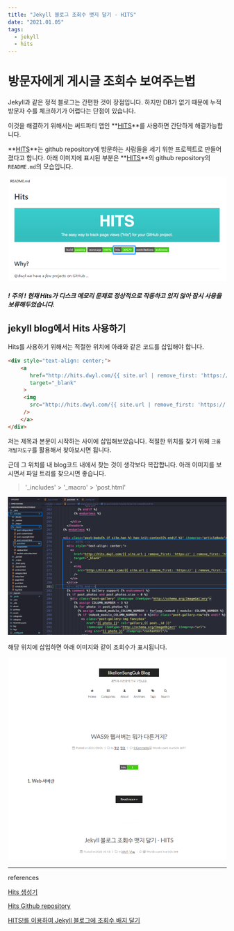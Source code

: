 ```yaml
---
title: "Jekyll 블로그 조회수 뱃지 달기 - HITS"
date: "2021.01.05"
tags: 
  - jekyll
  - hits
---
```


# 방문자에게 게시글 조회수 보여주는법

Jekyll과 같은 정적 블로그는 간편한 것이 장점입니다. 하지만 DB가 없기 때문에 누적 방문자 수를 체크하기가 어렵다는 단점이 있습니다.

이것을 해결하기 위해서는 써드파티 앱인 **[HITS](https://github.com/dwyl/hits)**를 사용하면 간단하게 해결가능합니다.

 **[HITS](https://github.com/dwyl/hits)**는 github repository에 방문하는 사람들을 세기 위한 프로젝트로 만들어졌다고 합니다. 아래 이미지에 표시된 부분은 **[HITS](https://github.com/dwyl/hits)**의 github repository의 `README.md`의 모습입니다.

![image-20210105103446971](/assets/img/image-20210105103446971.png)



#### *! 주의 ! 현재 Hits가 디스크 메모리 문제로 정상적으로 작동하고 있지 않아 잠시 사용을 보류해두었습니다.* 

## jekyll blog에서 Hits 사용하기

Hits를  사용하기 위해서는 적절한 위치에 아래와 같은 코드를 삽입해야 합니다.

```html
<div style="text-align: center;">
    <a
       href="http://hits.dwyl.com/{{ site.url | remove_first: 'https://' | remove_first: 'http://' }}{{ page.url }}"
       target="_blank"
     >
     <img
       src="http://hits.dwyl.com/{{ site.url | remove_first: 'https://' | remove_first: 'http://' }}{{ page.url }}.svg"
     />
    </a>
</div>
```

저는 제목과 본문이 시작하는 사이에 삽입해보았습니다. 적절한 위치를 찾기 위해 `크롬 개발자도구`를 활용해서 찾아보시면 됩니다.

근데 그 위치를 내 blog코드 내에서 찾는 것이 생각보다 복잡합니다. 아래 이미지를 보시면서 파일 트리를 찾으시면 좋습니다.

> '_includes' > '_macro' > 'post.html'

![image-20210105102831674](/assets/img/image-20210105102831674.png)

해당 위치에 삽입하면 아래 이미지와 같이 조회수가 표시됩니다.

![11](/assets/img/11.png)

---

references

[Hits 생성기](http://hits.dwyl.io/)

[Hits Github repository](https://github.com/dwyl/hits)

[HITS!를 이용하여 Jekyll 블로그에 조회수 배지 달기](https://ryanking13.github.io/2020/03/09/jekyll-views-count-badge.html)